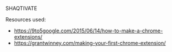 SHAQTIVATE

Resources used:

- https://9to5google.com/2015/06/14/how-to-make-a-chrome-extensions/
- https://grantwinney.com/making-your-first-chrome-extension/
